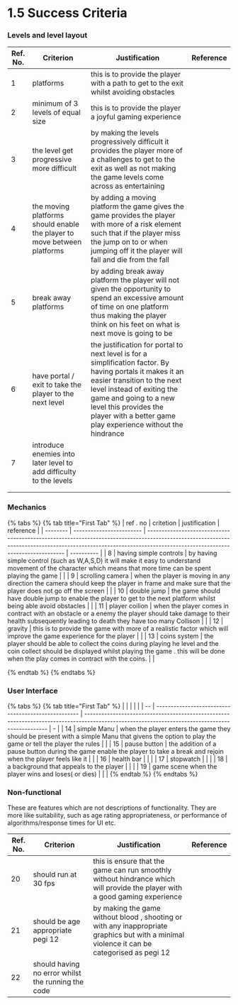 # 1.5 Success Criteria

### Levels and level layout

| Ref. No. | Criterion                                                                 | Justification                                                                                                                                                                                                                                                                           | Reference |
| -------- | ------------------------------------------------------------------------- | --------------------------------------------------------------------------------------------------------------------------------------------------------------------------------------------------------------------------------------------------------------------------------------- | --------- |
| 1        | platforms                                                                 | this is to provide the player with a path to get to the exit whilst avoiding obstacles                                                                                                                                                                                                  |           |
| 2        | minimum of 3 levels of equal size                                         | this is to provide the player a joyful gaming experience                                                                                                                                                                                                                                |           |
| 3        | the level get progressive more difficult                                  | by making the levels progressively difficult it provides the player more of a challenges to get to the exit as well as  not making the game levels come across as entertaining                                                                                                          |           |
| 4        | the moving platforms should enable the player to move between platforms   | by adding a moving platform the game gives the game provides the player with more  of a risk element such that if the player miss the jump on to or when jumping off it the player will fall and die from the fall                                                                      |           |
| 5        | break away platforms                                                      |  by adding break away platform the player will not given the opportunity to spend an excessive amount of time on one platform thus making the player think on his feet on what is next move is going to be                                                                              |           |
| 6        | have portal / exit  to take the player to the next level                  | the justification for portal to next level is for a simplification factor. By having portals it makes it an easier transition to the next level instead of exiting the game and going to a new level this provides the player with a better game play experience  without the hindrance |           |
| 7        | introduce enemies into later level to add difficulty to the levels        |                                                                                                                                                                                                                                                                                         |           |
|          |                                                                           |                                                                                                                                                                                                                                                                                         |           |
|          |                                                                           |                                                                                                                                                                                                                                                                                         |           |

### Mechanics

{% tabs %}
{% tab title="First Tab" %}
| ref . no | critetion                | justification                                                                                                                                                                                                 | reference  |
| -------- | ------------------------ | ------------------------------------------------------------------------------------------------------------------------------------------------------------------------------------------------------------- | ---------- |
| 8        | having  simple controls  | by having simple control (such as W,A,S,D)  it will make it easy to understand movement of the  character which means that more time can be spent playing the game                                            |            |
| 9        | scrolling camera         | when the player is moving in any direction the camera should keep the player in frame and make sure that the player does not go off the screen                                                                |            |
| 10       | double jump              | the game should have double jump to enable  the player to get to the next platform whilst being able avoid obstacles                                                                                          |            |
| 11       | player coilion           | when the player comes in contract with an obstacle or a enemy the player should take damage to their health subsequently leading to death they have too many Collison                                         |            |
| 12       | gravity                  | this is to provide the game with more of a realistic factor which will improve the game experience for the player                                                                                             |            |
| 13       | coins system             | the player should be able to collect the coins during playing he level and the coin  collect should be displayed whilst playing the game . this will be done when the play comes in contract with the coins.  |            |


{% endtab %}
{% endtabs %}







### User Interface

{% tabs %}
{% tab title="First Tab" %}
|    |                                                     |                                                                                                                                                 |   |
| -- | --------------------------------------------------- | ----------------------------------------------------------------------------------------------------------------------------------------------- | - |
| 14 | simple Manu                                         | when the player enters the game they should be present with a simple Manu that givens the option to play the game or tell the player the rules  |   |
| 15 | pause button                                        | the addition of a pause button during the game enable the player to take a break and rejoin when the player feels like it                       |   |
| 16 | health bar                                          |                                                                                                                                                 |   |
| 17 | stopwatch                                           |                                                                                                                                                 |   |
| 18 | a background that appeals to the player             |                                                                                                                                                 |   |
| 19 | game scene when the player wins and loses( or dies) |                                                                                                                                                 |   |
{% endtab %}
{% endtabs %}





### Non-functional

These are features which are not descriptions of functionality. They are more like suitability, such as age rating appropriateness, or performance of algorithms/response times for UI etc.

| Ref. No. | Criterion                                           | Justification                                                                                                                               | Reference |
| -------- | --------------------------------------------------- | ------------------------------------------------------------------------------------------------------------------------------------------- | --------- |
| 20       | should run at 30 fps                                | this is ensure that the game can run smoothly without  hindrance which will provide the player with a good gaming experience                |           |
| 21       | should be age appropriate pegi 12                   | by making the game without blood , shooting or with any inappropriate graphics but with a minimal violence it can be categorised as pegi 12 |           |
| 22       | should having no error whilst the running the code  |                                                                                                                                             |           |
